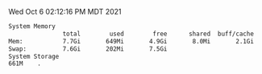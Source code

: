 Wed Oct  6 02:12:16 PM MDT 2021
```bash
System Memory
               total        used        free      shared  buff/cache   available
Mem:           7.7Gi       649Mi       4.9Gi       8.0Mi       2.1Gi       6.7Gi
Swap:          7.6Gi       202Mi       7.5Gi
System Storage
661M	.
```
